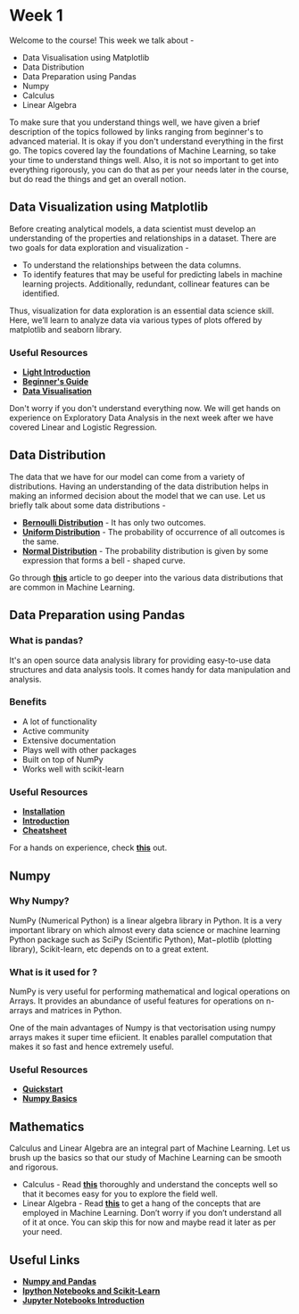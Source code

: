 # Week 1

Welcome to the course! 
This week we talk about - 
* Data Visualisation using Matplotlib
* Data Distribution
* Data Preparation using Pandas
* Numpy
* Calculus
* Linear Algebra  

To make sure that you understand things well, we have given a brief description of the topics followed by links ranging from beginner's to advanced material. It is okay if you don't understand everything in the first go. The topics covered lay the foundations of Machine Learning, so take your time to understand things well. Also, it is not so important to get into everything rigorously, you can do that as per your needs later in the course, but do read the things and get an overall notion.

## Data Visualization using Matplotlib

Before creating analytical models, a data scientist must develop an understanding of the properties and relationships in a dataset. There are two goals for data exploration and visualization - 
* To understand the relationships between the data columns.
* To identify features that may be useful for predicting labels in machine learning projects. Additionally, redundant, collinear features can be identified.   

Thus, visualization for data exploration is an essential data science skill. 
Here, we’ll learn to analyze data via various types of plots offered by matplotlib and seaborn library.

### Useful Resources

* **[Light Introduction](https://www.geeksforgeeks.org/python-introduction-matplotlib/)**
* **[Beginner's Guide](https://www.analyticsvidhya.com/blog/2020/02/beginner-guide-matplotlib-data-visualization-exploration-python)**
* **[Data Visualisation](https://towardsdatascience.com/data-visualization-for-machine-learning-and-data-science-a45178970be7)**

Don't worry if you don't understand everything now. We will get hands on experience on Exploratory Data Analysis in the next week after we have covered Linear and Logistic Regression.

## Data Distribution 

The data that we have for our model can come from a variety of distributions. Having an understanding of the data distribution helps in making an informed decision about the model that we can use. 
Let us briefly talk about some data distributions -

* **[Bernoulli Distribution](https://towardsdatascience.com/understanding-bernoulli-and-binomial-distributions-a1eef4e0da8f)** - It has only two outcomes.
* **[Uniform Distribution](https://www.probabilitycourse.com/chapter4/4_2_1_uniform.php)** - The probability of occurrence of all outcomes is the same.
* **[Normal Distribution](https://www.mathsisfun.com/data/standard-normal-distribution.html)** - The probability distribution is given by some expression that forms a bell - shaped curve.

Go through **[this](https://towardsdatascience.com/probability-distributions-in-data-science-cce6e64873a7)** article to go deeper into the various data distributions that are common in Machine Learning.

## Data Preparation using Pandas

### What is pandas?

It's an open source data analysis library for providing easy-to-use data structures and data analysis tools. It comes handy for data manipulation and analysis.

### Benefits
* A lot of functionality
* Active community
* Extensive documentation
* Plays well with other packages
* Built on top of NumPy
* Works well with scikit-learn

### Useful Resources
* **[Installation](https://pandas.pydata.org/pandas-docs/stable/getting_started/install.html)**
* **[Introduction](https://www.learndatasci.com/tutorials/python-pandas-tutorial-complete-introduction-for-beginners/)**
* **[Cheatsheet](https://medium.com/simple-ai/pandas-library-in-a-nutshell-intro-to-machine-learning-3-acbd39ec5c9c)**

For a hands on experience, check **[this](https://github.com/MicrosoftLearning/Principles-of-Machine-Learning-Python/blob/master/Module3/DataPreparation.ipynb)** out.

## Numpy

### Why Numpy?

NumPy (Numerical Python) is a linear algebra library in Python. It is a very important library on which almost every data science or machine learning Python package such as SciPy (Scientific Python), Mat−plotlib (plotting library), Scikit-learn, etc depends on to a great extent.

### What is it used for ?

NumPy is very useful for performing mathematical and logical operations on Arrays. It provides an abundance of useful features for operations on n-arrays and matrices in Python.

One of the main advantages of Numpy is that vectorisation using numpy arrays makes it super time efiicient. It enables parallel computation that makes it so fast and hence extremely useful.

### Useful Resources

* **[Quickstart](https://numpy.org/doc/stable/user/quickstart.html)**
* **[Numpy Basics](https://medium.com/dataseries/python-basics-in-numpy-for-machine-learning-data-science-6641c8c3892f)**


## Mathematics 

Calculus and Linear Algebra are an integral part of Machine Learning. Let us brush up the basics so that our study of Machine Learning can be smooth and rigorous.

* Calculus - Read **[this](https://towardsdatascience.com/calculus-in-data-science-and-its-uses-3f3e1b5e5b35)** thoroughly and understand the concepts well so that it becomes easy for you to explore the field well.
* Linear Algebra - Read **[this](https://towardsdatascience.com/boost-your-data-sciences-skills-learn-linear-algebra-2c30fdd008cf)** to get a hang of the concepts that are employed in Machine Learning. Don’t worry if you don’t understand all of it at once. You can skip this for now and maybe read it later as per your need.

## Useful Links

* **[Numpy and Pandas](https://www.hackerearth.com/practice/machine-learning/data-manipulation-visualisation-r-python/tutorial-data-manipulation-numpy-pandas-python/tutorial/)**
* **[Ipython Notebooks and Scikit-Learn](https://www.youtube.com/watch?v=IsXXlYVBt1M&feature=youtu.be&t=5m17s)**
* **[Jupyter Notebooks Introduction](https://realpython.com/jupyter-notebook-introduction/)**
